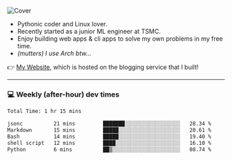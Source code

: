 ![Cover](https://i.imgur.com/BmnIp4h.jpg)

- Pythonic coder and Linux lover.
- Recently started as a junior ML engineer at TSMC.
- Enjoy building web apps & cli apps to solve my own problems in my free time.
- _(mutters) I use Arch btw..._

👉️ [My Website](https://whoosh.blog/@hank), which is hosted on the blogging service that I built!

---

### 💻 Weekly (after-hour) dev times

<!--START_SECTION:waka-->

```txt
Total Time: 1 hr 15 mins

jsonc          21 mins         ███████░░░░░░░░░░░░░░░░░░   28.34 %
Markdown       15 mins         █████░░░░░░░░░░░░░░░░░░░░   20.61 %
Bash           14 mins         █████░░░░░░░░░░░░░░░░░░░░   19.40 %
shell script   12 mins         ████░░░░░░░░░░░░░░░░░░░░░   16.10 %
Python         6 mins          ██▒░░░░░░░░░░░░░░░░░░░░░░   08.74 %
```

<!--END_SECTION:waka-->
